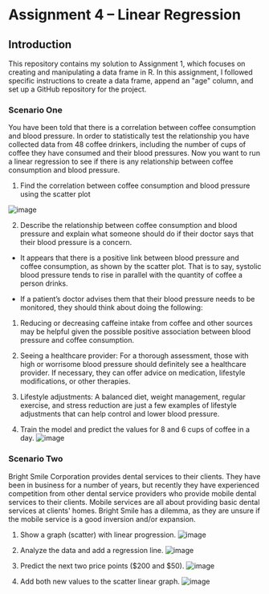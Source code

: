 # Assignment 4 – Linear Regression

## Introduction
This repository contains my solution to Assignment 1, which focuses on creating and manipulating a data frame in R. In this assignment, I followed specific instructions to create a data frame, append an "age" column, and set up a GitHub repository for the project.

### Scenario One
You have been told that there is a correlation between coffee consumption and blood pressure. In order to statistically test the relationship you have collected data from 48 coffee drinkers, including the number of cups of coffee they have consumed and their blood pressures. Now you want to run a linear regression to see if there is any relationship between coffee consumption and blood pressure.

1. Find the correlation between coffee consumption and blood pressure using the scatter plot

![image](https://github.com/Nachiketpasrija/Assignment4/assets/148599951/433bba7b-5efb-411d-b7ec-86abca620e26)

2. Describe the relationship between coffee consumption and blood pressure and explain what someone should do if their doctor says that their blood pressure is a concern.

- It appears that there is a positive link between blood pressure and coffee consumption, as shown by the scatter plot. That is to say, systolic blood pressure tends to rise in parallel with the quantity of coffee a person drinks.

- If a patient’s doctor advises them that their blood pressure needs to be monitored, they should think about doing the following:

1. Reducing or decreasing caffeine intake from coffee and other sources may be helpful given the possible positive association between blood pressure and coffee consumption.
2. Seeing a healthcare provider: For a thorough assessment, those with high or worrisome blood pressure should definitely see a healthcare provider. If necessary, they can offer advice on medication, lifestyle modifications, or other therapies.
3. Lifestyle adjustments: A balanced diet, weight management, regular exercise, and stress reduction are just a few examples of lifestyle adjustments that can help control and lower blood pressure.

3. Train the model and predict the values for 8 and 6 cups of coffee in a day.
![image](https://github.com/Nachiketpasrija/Assignment4/assets/148599951/b512fa9a-a2f5-4e8e-b4c9-614c06397458)

### Scenario Two
Bright Smile Corporation provides dental services to their clients. They have been in business for a number of years, but recently they have experienced competition from other dental service providers who provide mobile dental services to their clients. Mobile services are all about providing basic dental services at clients' homes. Bright Smile has a dilemma, as they are unsure if the mobile service is a good inversion and/or expansion.

1. Show a graph (scatter) with linear progression.
![image](https://github.com/Nachiketpasrija/Assignment4/assets/148599951/2e668b00-9e86-4e65-9d0e-eea273a46dcb)

2. Analyze the data and add a regression line.
![image](https://github.com/Nachiketpasrija/Assignment4/assets/148599951/567d522c-a75e-498c-a362-f86d262c0d4d)

3. Predict the next two price points ($200 and $50).
![image](https://github.com/Nachiketpasrija/Assignment4/assets/148599951/068038b9-e1d5-4746-a071-cd453e31cccd)

4. Add both new values to the scatter linear graph. 
![image](https://github.com/Nachiketpasrija/Assignment4/assets/148599951/86c38432-497d-4f7f-a2db-c2f4713b549c)
